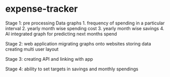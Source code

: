 # expense-tracker

Stage 1:
pre processing Data
graphs
	1. frequency of spending in a particular interval
	2. yearly month wise spending cost
	3. yearly month wise savings
	4. 
AI integrated graph for predicting next months spend

Stage 2:
web application
	migrating graphs onto websites
	storing data
	creating multi user layout

Stage 3:
creating API and linking with app

Stage 4:
ability to set targets in savings and monthly spendings
